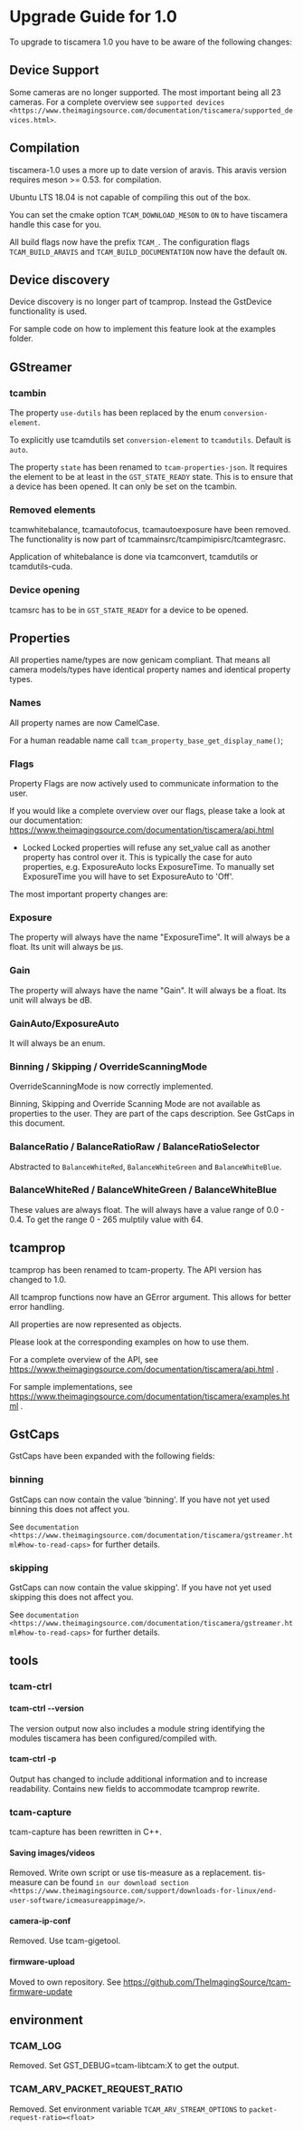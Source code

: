 # Upgrade Guide for 1.0

To upgrade to tiscamera 1.0 you have to be aware of the following changes:

## Device Support

Some cameras are no longer supported.
The most important being all 23 cameras.
For a complete overview see `supported devices <https://www.theimagingsource.com/documentation/tiscamera/supported_devices.html>`.

## Compilation

tiscamera-1.0 uses a more up to date version of aravis.
This aravis version requires meson >= 0.53. for compilation.

Ubuntu LTS 18.04 is not capable of compiling this out of the box.

You can set the cmake option `TCAM_DOWNLOAD_MESON` to `ON` to have tiscamera handle this case for you.

All build flags now have the prefix `TCAM_`.
The configuration flags `TCAM_BUILD_ARAVIS` and `TCAM_BUILD_DOCUMENTATION` now have the default `ON`.

## Device discovery

Device discovery is no longer part of tcamprop.
Instead the GstDevice functionality is used.

For sample code on how to implement this feature look at the examples folder.

## GStreamer

### tcambin

The property `use-dutils` has been replaced by the enum `conversion-element`.

To explicitly use tcamdutils set `conversion-element` to `tcamdutils`.
Default is `auto`.

The property `state` has been renamed to `tcam-properties-json`.
It requires the element to be at least in the `GST_STATE_READY` state. This is to ensure that a device has been opened.
It can only be set on the tcambin.

### Removed elements

tcamwhitebalance, tcamautofocus, tcamautoexposure have been removed.
The functionality is now part of tcammainsrc/tcampimipisrc/tcamtegrasrc.

Application of whitebalance is done via tcamconvert, tcamdutils or tcamdutils-cuda.

### Device opening

tcamsrc has to be in `GST_STATE_READY` for a device to be opened.

## Properties

All properties name/types are now genicam compliant.
That means all camera models/types have identical property names and identical property types.

### Names

All property names are now CamelCase.

For a human readable name call `tcam_property_base_get_display_name()`;

### Flags

Property Flags are now actively used to communicate information to the user.

If you would like a complete overview over our flags, please take a look at our documentation:
https://www.theimagingsource.com/documentation/tiscamera/api.html

- Locked
  Locked properties will refuse any set_value call as another property has control over it.
  This is typically the case for auto properties, e.g. ExposureAuto locks ExposureTime.
  To manually set ExposureTime you will have to set ExposureAuto to 'Off'.

The most important property changes are:

### Exposure

The property will always have the name "ExposureTime". It will always be a float.
Its unit will always be µs.

### Gain

The property will always have the name "Gain". It will always be a float.
Its unit will always be dB.

### GainAuto/ExposureAuto

It will always be an enum.

### Binning / Skipping / OverrideScanningMode

OverrideScanningMode is now correctly implemented.

Binning, Skipping and Override Scanning Mode are not available as properties to the user.
They are part of the caps description.
See GstCaps in this document.

### BalanceRatio / BalanceRatioRaw / BalanceRatioSelector

Abstracted to `BalanceWhiteRed`, `BalanceWhiteGreen` and `BalanceWhiteBlue`.

### BalanceWhiteRed / BalanceWhiteGreen / BalanceWhiteBlue

These values are always float. The will always have a value range of 0.0 - 0.4.
To get the range 0 - 265 mulptily value with 64.

## tcamprop

tcamprop has been renamed to tcam-property.
The API version has changed to 1.0.

All tcamprop functions now have an GError argument.
This allows for better error handling.

All properties are now represented as objects.

Please look at the corresponding examples on how to use them.

For a complete overview of the API, see https://www.theimagingsource.com/documentation/tiscamera/api.html .

For sample implementations, see https://www.theimagingsource.com/documentation/tiscamera/examples.html .

## GstCaps

GstCaps have been expanded with the following fields:

### binning

GstCaps can now contain the value 'binning'.
If you have not yet used binning this does not affect you.

See `documentation <https://www.theimagingsource.com/documentation/tiscamera/gstreamer.html#how-to-read-caps>` for further details.

### skipping

GstCaps can now contain the value skipping'.
If you have not yet used skipping this does not affect you.

See `documentation <https://www.theimagingsource.com/documentation/tiscamera/gstreamer.html#how-to-read-caps>` for further details.

## tools

### tcam-ctrl

#### tcam-ctrl --version

The version output now also includes a module string identifying the modules tiscamera has been configured/compiled with.

#### tcam-ctrl -p

Output has changed to include additional information and to increase readability.
Contains new fields to accommodate tcamprop rewrite.

### tcam-capture

tcam-capture has been rewritten in C++.

#### Saving images/videos

Removed. Write own script or use tis-measure as a replacement.
tis-measure can be found `in our download section <https://www.theimagingsource.com/support/downloads-for-linux/end-user-software/icmeasureappimage/>`.

#### camera-ip-conf

Removed. Use tcam-gigetool.

#### firmware-upload

Moved to own repository. See https://github.com/TheImagingSource/tcam-firmware-update

## environment

### TCAM_LOG

Removed. Set GST_DEBUG=tcam-libtcam:X to get the output.

### TCAM_ARV_PACKET_REQUEST_RATIO

Removed. Set environment variable `TCAM_ARV_STREAM_OPTIONS` to `packet-request-ratio=<float>`
